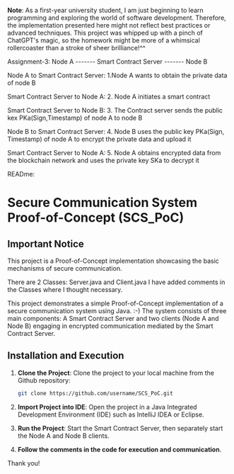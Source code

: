 **Note**: As a first-year university student, I am just beginning to learn programming and exploring the world of 
software development. Therefore, the implementation presented here might not reflect best practices or advanced techniques. 
This project was whipped up with a pinch of ChatGPT's magic, so the homework might be more of a whimsical rollercoaster than a stroke of sheer brilliance!^^

Assignment-3:
Node A    -------   Smart Contract Server ------- Node B

Node A to Smart Contract Server:
1.Node A wants to obtain the private data of node B

Smart Contract Server to Node A:
2. Node A initiates a smart contract

Smart Contract Server to Node B:
3. The Contract server sends the public kex PKa(Sign,Timestamp) of node A to node B

Node B to Smart Contract Server:
4. Node B uses the public key PKa(Sign, Timestamp) of node A to encrypt the private
data and upload it

Smart Contract Server to Node A:
5. Node A obtains encrypted data from the blockchain network and uses the private key
SKa to decrypt it

READme: 
# Secure Communication System Proof-of-Concept (SCS_PoC)

## Important Notice
This project is a Proof-of-Concept implementation showcasing the basic mechanisms of secure communication.

There are 2 Classes: Server.java and Client.java
I have added comments in the Classes where I thought necessary.

This project demonstrates a simple Proof-of-Concept implementation of a secure communication system using Java. :-) 
The system consists of three main components: 
A Smart Contract Server and two clients (Node A and Node B) engaging in encrypted communication mediated 
by the Smart Contract Server.

## Installation and Execution

1. **Clone the Project**: Clone the project to your local machine from the Github repository:

    ```bash
    git clone https://github.com/username/SCS_PoC.git
    ```

2. **Import Project into IDE**: Open the project in a Java Integrated Development Environment (IDE) such as IntelliJ IDEA or Eclipse.

3. **Run the Project**: Start the Smart Contract Server, then separately start the Node A and Node B clients.

4. **Follow the comments in the code for execution and communication**.

Thank you!
